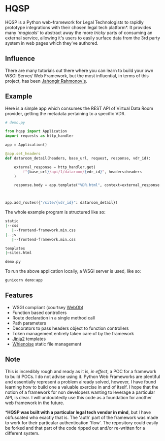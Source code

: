 
# HQSP

HQSP is a Python web-framework for Legal Technologists to rapidly prototype integrations with 
their chosen legal tech platform*. It provides many '_magicals_' to abstract away the more _tricky_
parts of consuming  an external service, allowing it's users to easily surface data from the
3rd party system in web pages which they've authored. 

## Influence

There are many tutorials out there where you can learn to build your own WSGI Server/ Web Framework, but the most influential,
in terms of this project, has been [Jahongir Rahmonov's](http://rahmonov.me/posts/write-python-framework-part-one/).

## Example

Here is a simple app which consumes the REST API of Virtual Data Room provider, 
getting the metadata pertaining to a specific VDR. 

```python
# demo.py

from hqsp import Application
import requests as http_handler

app = Application()

@app.set_headers
def dataroom_detail(headers, base_url, request, response, vdr_id):

    external_response = http_handler.get(
        f"{base_url}/api/1/dataroom/{vdr_id}", headers=headers
    )

    response.body = app.template("VDR.html", context=external_response.json())



app.add_routes({"/site/{vdr_id}": dataroom_detail})
```
The whole example program is structured like so:

```bash
static
|--css
   |--frontend-framework.min.css
|--js
   |--frontend-framework.min.css

templates
|—sites.html

demo.py
```

To run the above application locally, a WSGI server is used, like so:

```bash
gunicorn demo:app
```

## Features

* WSGI compliant (courtsey [WebOb](https://webob.org/))
* Function based controllers
* Route declaration in a single method call
* Path parameters
* Decorators to pass headers object to function controllers
* Token management entirely taken care of by the framework
* [Jinja2](https://jinja.palletsprojects.com/en/3.0.x/) templates
* [Whienoise](http://whitenoise.evans.io/en/stable/) static file management

## Note

This is incredibly rough and ready as it is, _in effect_, a POC for a framework to build POCs. I do not advise using it.
Python Web Frameworks are plentiful and essentially represent a problem already solved,
however, I have found learning how to build one a valuable exercise in and of itself. 
I hope that the notion of a framework for non developers wanting to leverage a particular API, is clear.
I will undoubtedly use this code as a foundation for another web framework in the future. 

***HQSP was built with a particular legal tech vendor in mind**, but I have obfuscated who exactly that is. The 'auth' 
part of the framework was made to work for their particular authentication 'flow'. The repository could
easily be forked and that part of the code ripped out and/or re-written for a different system. 
